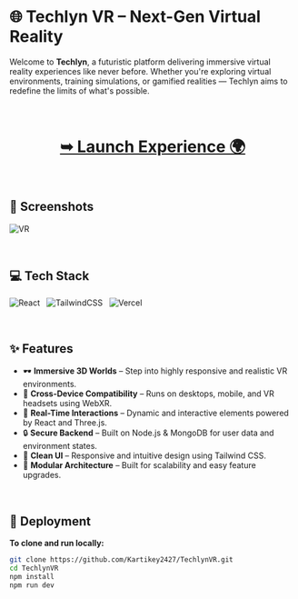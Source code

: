 # 🌐 Techlyn VR – Next-Gen Virtual Reality 

Welcome to **Techlyn**, a futuristic platform delivering immersive virtual reality experiences like never before. Whether you're exploring virtual environments, training simulations, or gamified realities — Techlyn  aims to redefine the limits of what's possible.

<br/>

<h1 align="center"> 
<a href="https://techlyn.vercel.app/"><strong> ➥ Launch Experience 🌍</strong></a>
</h1>

<br/>

## 📸 Screenshots

![VR](image-1.png)

<br/>

## 💻 Tech Stack

![React](https://img.shields.io/badge/React-20232A?style=for-the-badge&logo=react&logoColor=61DAFB) &nbsp;
![TailwindCSS](https://img.shields.io/badge/TailwindCSS-38B2AC?style=for-the-badge&logo=tailwind-css&logoColor=white) &nbsp;
![Vercel](https://img.shields.io/badge/Vercel-000000?style=for-the-badge&logo=vercel&logoColor=white)


<br/>

## ✨ Features

- 🕶️ **Immersive 3D Worlds** – Step into highly responsive and realistic VR environments.
- 🧭 **Cross-Device Compatibility** – Runs on desktops, mobile, and VR headsets using WebXR.
- 🧠 **Real-Time Interactions** – Dynamic and interactive elements powered by React and Three.js.
- 🔒 **Secure Backend** – Built on Node.js & MongoDB for user data and environment states.
- 🎨 **Clean UI** – Responsive and intuitive design using Tailwind CSS.
- 🔧 **Modular Architecture** – Built for scalability and easy feature upgrades.

<br/>

## 🚀 Deployment

**To clone and run locally:**

```bash
git clone https://github.com/Kartikey2427/TechlynVR.git
cd TechlynVR
npm install
npm run dev
